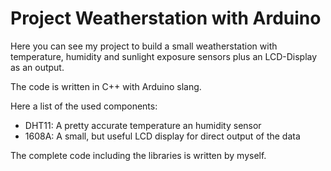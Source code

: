 # Project Weatherstation with Arduino

Here you can see my project to build a small weatherstation with temperature, humidity and sunlight exposure sensors plus
an LCD-Display as an output.

The code is written in C++ with Arduino slang.

Here a list of the used components:
  - DHT11: A pretty accurate temperature an humidity sensor
  - 1608A: A small, but useful LCD display for direct output of the data


The complete code including the libraries is written by myself.
